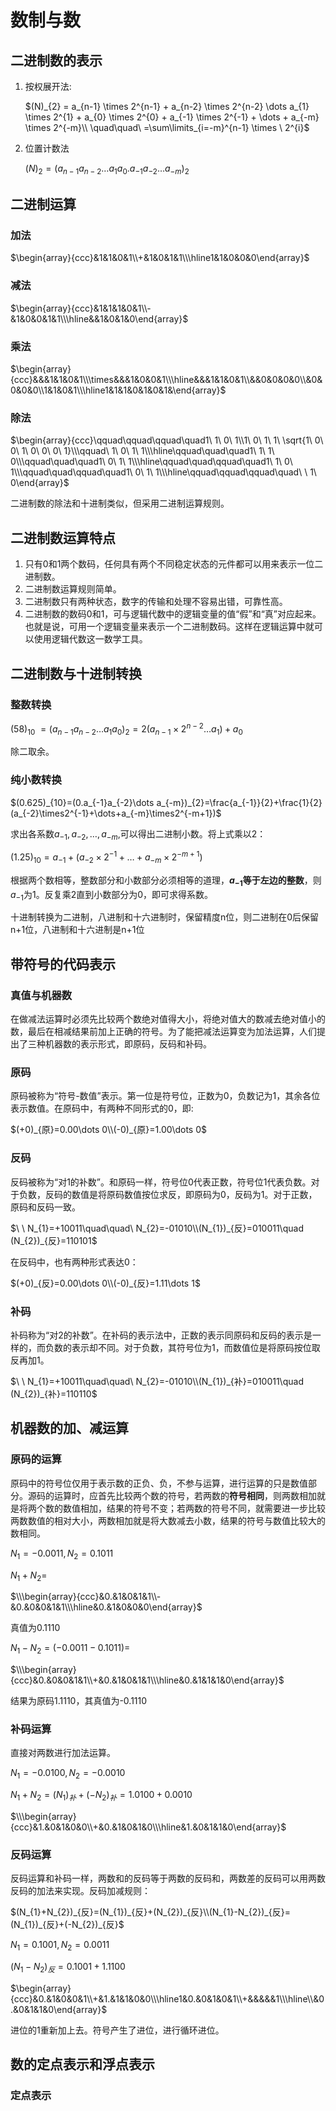 # 数制与数

## 二进制数的表示
1. 按权展开法:
   
   $(N)_{2} = a_{n-1} \times 2^{n-1} + a_{n-2} \times 2^{n-2} \dots a_{1} \times 2^{1} + a_{0} \times 2^{0} + a_{-1} \times 2^{-1} + \dots + a_{-m} \times 2^{-m}\\ \quad\quad\  =\sum\limits_{i=-m}^{n-1} \times \ 2^{i}$

2. 位置计数法

   $(N)_{2}=(a_{n-1}a_{n-2}\dots a_{1}a_{0}.a_{-1}a_{-2}\dots a_{-m})_{2}$

## 二进制运算

### 加法
$\begin{array}{ccc}&1&1&0&1\\+&1&0&1&1\\\hline1&1&0&0&0\end{array}$

### 减法
$\begin{array}{ccc}&1&1&1&0&1\\-&1&0&0&1&1\\\hline&&1&0&1&0\end{array}$

### 乘法
$\begin{array}{ccc}&&&1&1&0&1\\\times&&&1&0&0&1\\\hline&&&1&1&0&1\\&&0&0&0&0\\&0&0&0&0\\1&1&0&1\\\hline1&1&1&0&1&0&1&\end{array}$

### 除法
$\begin{array}{ccc}\qquad\qquad\qquad\quad1\ 1\ 0\ 1\\1\ 0\ 1\ 1\ \sqrt{1\ 0\ 0\ 1\ 0\ 0\ 0\ 1}\\\qquad\ 1\ 0\ 1\ 1\\\hline\qquad\quad\quad1\ 1\ 1\ 0\\\qquad\quad\quad1\ 0\ 1\ 1\\\hline\qquad\quad\qquad\quad1\ 1\ 0\ 1\\\qquad\quad\qquad\quad1\ 0\ 1\ 1\\\hline\qquad\qquad\qquad\quad\ \ 1\ 0\end{array}$

二进制数的除法和十进制类似，但采用二进制运算规则。

## 二进制数运算特点
1. 只有0和1两个数码，任何具有两个不同稳定状态的元件都可以用来表示一位二进制数。
2. 二进制数运算规则简单。
3. 二进制数只有两种状态，数字的传输和处理不容易出错，可靠性高。
4. 二进制数的数码0和1，可与逻辑代数中的逻辑变量的值“假”和“真”对应起来。也就是说，可用一个逻辑变量来表示一个二进制数码。这样在逻辑运算中就可以使用逻辑代数这一数学工具。

## 二进制数与十进制转换

### 整数转换

$(58)_{10}\ = (a_{n-1}a_{n-2}\dots a_{1}a_{0})_{2}=2(a_{n-1}\times2^{n-2}\dots a_{1})+a_{0}$

除二取余。

### 纯小数转换

$(0.625)_{10}=(0.a_{-1}a_{-2}\dots a_{-m})_{2}=\frac{a_{-1}}{2}+\frac{1}{2}(a_{-2}\times2^{-1}+\dots+a_{-m}\times2^{-m+1})$

求出各系数$a_{-1},a_{-2},\dots ,a_{-m}$,可以得出二进制小数。将上式乘以2：

$(1.25)_{10}=a_{-1}+(a_{-2}\times 2^{-1}+\dots +a_{-m}\times 2^{-m+1})$

根据两个数相等，整数部分和小数部分必须相等的道理，**$a_{-1}$等于左边的整数**，则$a_{-1}$为1。反复乘2直到小数部分为0，即可求得系数。

十进制转换为二进制，八进制和十六进制时，保留精度n位，则二进制在0后保留n+1位，八进制和十六进制是n+1位

## 带符号的代码表示

### 真值与机器数

在做减法运算时必须先比较两个数绝对值得大小，将绝对值大的数减去绝对值小的数，最后在相减结果前加上正确的符号。为了能把减法运算变为加法运算，人们提出了三种机器数的表示形式，即原码，反码和补码。

### 原码

原码被称为“符号-数值”表示。第一位是符号位，正数为0，负数记为1，其余各位表示数值。在原码中，有两种不同形式的0，即: 

$(+0)_{原}=0.00\dots 0\\(-0)_{原}=1.00\dots 0$

### 反码

反码被称为“对1的补数”。和原码一样，符号位0代表正数，符号位1代表负数。对于负数，反码的数值是将原码数值按位求反，即原码为0，反码为1。对于正数，原码和反码一致。

$\ \ N_{1}=+10011\quad\quad\  N_{2}=-01010\\(N_{1})_{反}=010011\quad (N_{2})_{反}=110101$

在反码中，也有两种形式表达0：

$(+0)_{反}=0.00\dots 0\\(-0)_{反}=1.11\dots 1$

### 补码

补码称为“对2的补数”。在补码的表示法中，正数的表示同原码和反码的表示是一样的，而负数的表示却不同。对于负数，其符号位为1，而数值位是将原码按位取反再加1。

$\ \ N_{1}=+10011\quad\quad\  N_{2}=-01010\\(N_{1})_{补}=010011\quad (N_{2})_{补}=110110$

## 机器数的加、减运算

### 原码的运算

原码中的符号位仅用于表示数的正负、负，不参与运算，进行运算的只是数值部分。源码的运算时，应首先比较两个数的符号，若两数的**符号相同**，则两数相加就是将两个数的数值相加，结果的符号不变；若两数的符号不同，就需要进一步比较两数数值的相对大小，两数相加就是将大数减去小数，结果的符号与数值比较大的数相同。

$N_{1}=-0.0011,N_{2}=0.1011$

$N_{1}+N_{2}=$

$\\\begin{array}{ccc}&0.&1&0&1&1\\-&0.&0&0&1&1\\\hline&0.&1&0&0&0\end{array}$

真值为0.1110

$N_{1}-N_{2}=(-0.0011-0.1011)=$

$\\\begin{array}{ccc}&0.&0&0&1&1\\+&0.&1&0&1&1\\\hline&0.&1&1&1&0\end{array}$

结果为原码1.1110，其真值为-0.1110

### 补码运算

直接对两数进行加法运算。

$N_{1}=-0.0100,N_{2}=-0.0010$

$N_{1}+N_{2}=(N_{1})_{补}+(-N_{2})_{补}=1.0100+0.0010$

$\\\begin{array}{ccc}&1.&0&1&0&0\\+&0.&1&0&1&0\\\hline&1.&0&1&1&0\end{array}$

### 反码运算
反码运算和补码一样，两数和的反码等于两数的反码和，两数差的反码可以用两数反码的加法来实现。反码加减规则：

$(N_{1}+N_{2})_{反}=(N_{1})_{反}+(N_{2})_{反}\\(N_{1}-N_{2})_{反}=(N_{1})_{反}+(-N_{2})_{反}$

$N_{1}=0.1001,N_{2}=0.0011$

$(N_{1}-N_{2})_{反}=0.1001+1.1100$

$\begin{array}{ccc}&0.&1&0&0&1\\+&1.&1&1&0&0\\\hline1&0.&0&1&0&1\\+&&&&&1\\\hline\\&0.&0&1&1&0\end{array}$

进位的1重新加上去。符号产生了进位，进行循环进位。

## 数的定点表示和浮点表示

### 定点表示